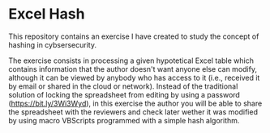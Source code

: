 # Excel Hash
This repository contains an exercise I have created to study the concept of hashing in cybsersecurity. 

The exercise consists in processing a given hypotetical Excel table which contains information that the author doesn't want anyone else can modify, although it can be viewed by anybody who has access to it (i.e., received it by email or shared in the cloud or network). Instead of the traditional solution of locking the spreadsheet from editing by using a password (https://bit.ly/3Wi3Wyd), in this exercise the author you will be able to share the spreadsheet with the reviewers and check later wether it was modified by using macro VBScripts programmed with a simple hash algorithm.
